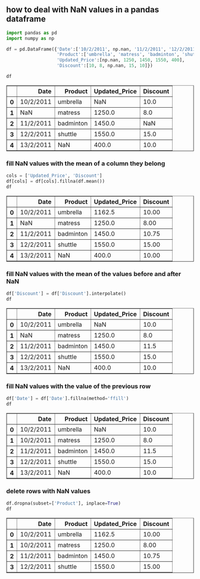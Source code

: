 ## how to deal with NaN values in a pandas dataframe


```python
import pandas as pd
import numpy as np
```


```python
df = pd.DataFrame({'Date':['10/2/2011', np.nan, '11/2/2011', '12/2/2011', '13/2/2011'],
                   'Product':['umbrella', 'matress', 'badminton', 'shuttle', np.nan],
                   'Updated_Price':[np.nan, 1250, 1450, 1550, 400],
                   'Discount':[10, 8, np.nan, 15, 10]})
```


```python
df
```




<div>
<style scoped>
    .dataframe tbody tr th:only-of-type {
        vertical-align: middle;
    }

    .dataframe tbody tr th {
        vertical-align: top;
    }

    .dataframe thead th {
        text-align: right;
    }
</style>
<table border="1" class="dataframe">
  <thead>
    <tr style="text-align: right;">
      <th></th>
      <th>Date</th>
      <th>Product</th>
      <th>Updated_Price</th>
      <th>Discount</th>
    </tr>
  </thead>
  <tbody>
    <tr>
      <th>0</th>
      <td>10/2/2011</td>
      <td>umbrella</td>
      <td>NaN</td>
      <td>10.0</td>
    </tr>
    <tr>
      <th>1</th>
      <td>NaN</td>
      <td>matress</td>
      <td>1250.0</td>
      <td>8.0</td>
    </tr>
    <tr>
      <th>2</th>
      <td>11/2/2011</td>
      <td>badminton</td>
      <td>1450.0</td>
      <td>NaN</td>
    </tr>
    <tr>
      <th>3</th>
      <td>12/2/2011</td>
      <td>shuttle</td>
      <td>1550.0</td>
      <td>15.0</td>
    </tr>
    <tr>
      <th>4</th>
      <td>13/2/2011</td>
      <td>NaN</td>
      <td>400.0</td>
      <td>10.0</td>
    </tr>
  </tbody>
</table>
</div>



### fill NaN values with the mean of a column they belong


```python
cols = ['Updated_Price', 'Discount']
df[cols] = df[cols].fillna(df.mean()) 
df
```




<div>
<style scoped>
    .dataframe tbody tr th:only-of-type {
        vertical-align: middle;
    }

    .dataframe tbody tr th {
        vertical-align: top;
    }

    .dataframe thead th {
        text-align: right;
    }
</style>
<table border="1" class="dataframe">
  <thead>
    <tr style="text-align: right;">
      <th></th>
      <th>Date</th>
      <th>Product</th>
      <th>Updated_Price</th>
      <th>Discount</th>
    </tr>
  </thead>
  <tbody>
    <tr>
      <th>0</th>
      <td>10/2/2011</td>
      <td>umbrella</td>
      <td>1162.5</td>
      <td>10.00</td>
    </tr>
    <tr>
      <th>1</th>
      <td>NaN</td>
      <td>matress</td>
      <td>1250.0</td>
      <td>8.00</td>
    </tr>
    <tr>
      <th>2</th>
      <td>11/2/2011</td>
      <td>badminton</td>
      <td>1450.0</td>
      <td>10.75</td>
    </tr>
    <tr>
      <th>3</th>
      <td>12/2/2011</td>
      <td>shuttle</td>
      <td>1550.0</td>
      <td>15.00</td>
    </tr>
    <tr>
      <th>4</th>
      <td>13/2/2011</td>
      <td>NaN</td>
      <td>400.0</td>
      <td>10.00</td>
    </tr>
  </tbody>
</table>
</div>



### fill NaN values with the mean of the values before and after NaN


```python
df['Discount'] = df['Discount'].interpolate()
df
```




<div>
<style scoped>
    .dataframe tbody tr th:only-of-type {
        vertical-align: middle;
    }

    .dataframe tbody tr th {
        vertical-align: top;
    }

    .dataframe thead th {
        text-align: right;
    }
</style>
<table border="1" class="dataframe">
  <thead>
    <tr style="text-align: right;">
      <th></th>
      <th>Date</th>
      <th>Product</th>
      <th>Updated_Price</th>
      <th>Discount</th>
    </tr>
  </thead>
  <tbody>
    <tr>
      <th>0</th>
      <td>10/2/2011</td>
      <td>umbrella</td>
      <td>NaN</td>
      <td>10.0</td>
    </tr>
    <tr>
      <th>1</th>
      <td>NaN</td>
      <td>matress</td>
      <td>1250.0</td>
      <td>8.0</td>
    </tr>
    <tr>
      <th>2</th>
      <td>11/2/2011</td>
      <td>badminton</td>
      <td>1450.0</td>
      <td>11.5</td>
    </tr>
    <tr>
      <th>3</th>
      <td>12/2/2011</td>
      <td>shuttle</td>
      <td>1550.0</td>
      <td>15.0</td>
    </tr>
    <tr>
      <th>4</th>
      <td>13/2/2011</td>
      <td>NaN</td>
      <td>400.0</td>
      <td>10.0</td>
    </tr>
  </tbody>
</table>
</div>



### fill NaN values with the value of the previous row


```python
df['Date'] = df['Date'].fillna(method='ffill')
df
```




<div>
<style scoped>
    .dataframe tbody tr th:only-of-type {
        vertical-align: middle;
    }

    .dataframe tbody tr th {
        vertical-align: top;
    }

    .dataframe thead th {
        text-align: right;
    }
</style>
<table border="1" class="dataframe">
  <thead>
    <tr style="text-align: right;">
      <th></th>
      <th>Date</th>
      <th>Product</th>
      <th>Updated_Price</th>
      <th>Discount</th>
    </tr>
  </thead>
  <tbody>
    <tr>
      <th>0</th>
      <td>10/2/2011</td>
      <td>umbrella</td>
      <td>NaN</td>
      <td>10.0</td>
    </tr>
    <tr>
      <th>1</th>
      <td>10/2/2011</td>
      <td>matress</td>
      <td>1250.0</td>
      <td>8.0</td>
    </tr>
    <tr>
      <th>2</th>
      <td>11/2/2011</td>
      <td>badminton</td>
      <td>1450.0</td>
      <td>11.5</td>
    </tr>
    <tr>
      <th>3</th>
      <td>12/2/2011</td>
      <td>shuttle</td>
      <td>1550.0</td>
      <td>15.0</td>
    </tr>
    <tr>
      <th>4</th>
      <td>13/2/2011</td>
      <td>NaN</td>
      <td>400.0</td>
      <td>10.0</td>
    </tr>
  </tbody>
</table>
</div>



### delete rows with NaN values


```python
df.dropna(subset=['Product'], inplace=True)
df
```




<div>
<style scoped>
    .dataframe tbody tr th:only-of-type {
        vertical-align: middle;
    }

    .dataframe tbody tr th {
        vertical-align: top;
    }

    .dataframe thead th {
        text-align: right;
    }
</style>
<table border="1" class="dataframe">
  <thead>
    <tr style="text-align: right;">
      <th></th>
      <th>Date</th>
      <th>Product</th>
      <th>Updated_Price</th>
      <th>Discount</th>
    </tr>
  </thead>
  <tbody>
    <tr>
      <th>0</th>
      <td>10/2/2011</td>
      <td>umbrella</td>
      <td>1162.5</td>
      <td>10.00</td>
    </tr>
    <tr>
      <th>1</th>
      <td>10/2/2011</td>
      <td>matress</td>
      <td>1250.0</td>
      <td>8.00</td>
    </tr>
    <tr>
      <th>2</th>
      <td>11/2/2011</td>
      <td>badminton</td>
      <td>1450.0</td>
      <td>10.75</td>
    </tr>
    <tr>
      <th>3</th>
      <td>12/2/2011</td>
      <td>shuttle</td>
      <td>1550.0</td>
      <td>15.00</td>
    </tr>
  </tbody>
</table>
</div>


